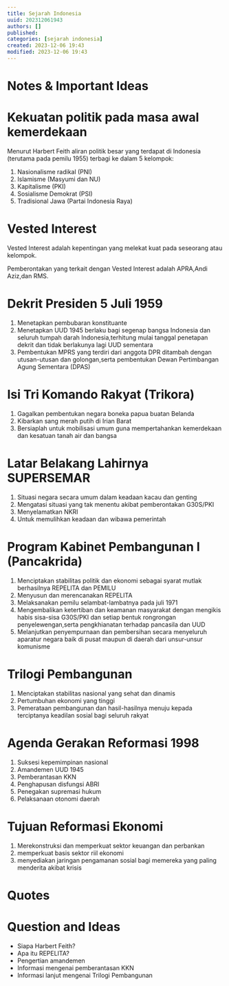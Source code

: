 ```yaml
---
title: Sejarah Indonesia
uuid: 202312061943
authors: []
published:
categories: [sejarah indonesia]
created: 2023-12-06 19:43
modified: 2023-12-06 19:43
---
```


# Notes & Important Ideas
# Kekuatan politik pada masa awal kemerdekaan
Menurut Harbert Feith aliran politik besar yang terdapat di Indonesia (terutama pada pemilu 1955) terbagi ke dalam 5 kelompok:

1. Nasionalisme radikal (PNI)
2. Islamisme (Masyumi dan NU)
3. Kapitalisme (PKI)
4. Sosialisme Demokrat (PSI)
5. Tradisional Jawa (Partai Indonesia Raya)

# Vested Interest
Vested Interest adalah kepentingan yang melekat kuat pada seseorang atau kelompok.

Pemberontakan yang terkait dengan Vested Interest adalah APRA,Andi Aziz,dan RMS.

# Dekrit Presiden 5 Juli 1959

1. Menetapkan pembubaran konstituante
2. Menetapkan UUD 1945 berlaku bagi segenap bangsa Indonesia dan seluruh tumpah darah Indonesia,terhitung mulai tanggal penetapan dekrit dan tidak berlakunya lagi UUD sementara
3. Pembentukan MPRS yang terdiri dari anggota DPR ditambah dengan utusan-utusan dan golongan,serta pembentukan Dewan Pertimbangan Agung Sementara (DPAS)

# Isi Tri Komando Rakyat (Trikora)

1. Gagalkan pembentukan negara boneka papua buatan Belanda
2. Kibarkan sang merah putih di Irian Barat
3. Bersiaplah untuk mobilisasi umum guna mempertahankan kemerdekaan dan kesatuan tanah air dan bangsa

# Latar Belakang Lahirnya SUPERSEMAR

1. Situasi negara secara umum dalam keadaan kacau dan genting
2. Mengatasi situasi yang tak menentu akibat pemberontakan G30S/PKI
3. Menyelamatkan NKRI
4. Untuk memulihkan keadaan dan wibawa pemerintah

# Program Kabinet Pembangunan I (Pancakrida)
1. Menciptakan stabilitas politik dan ekonomi sebagai syarat mutlak berhasilnya REPELITA dan PEMILU
2. Menyusun dan merencanakan REPELITA
3. Melaksanakan pemilu selambat-lambatnya pada juli 1971
4. Mengembalikan ketertiban dan keamanan masyarakat dengan mengikis habis sisa-sisa G30S/PKI dan setiap bentuk rongrongan penyelewengan,serta pengkhianatan terhadap pancasila dan UUD
5. Melanjutkan penyempurnaan dan pembersihan secara menyeluruh aparatur negara baik di pusat maupun di daerah dari unsur-unsur komunisme

# Trilogi Pembangunan
1. Menciptakan stabilitas nasional yang sehat dan dinamis
2. Pertumbuhan ekonomi yang tinggi
3. Pemerataan pembangunan dan hasil-hasilnya menuju kepada terciptanya keadilan sosial bagi seluruh rakyat

# Agenda Gerakan Reformasi 1998

1. Suksesi kepemimpinan nasional
2. Amandemen UUD 1945
3. Pemberantasan KKN
4. Penghapusan disfungsi ABRI
5. Penegakan supremasi hukum
6. Pelaksanaan otonomi daerah

# Tujuan Reformasi Ekonomi

1. Merekonstruksi dan memperkuat sektor keuangan dan perbankan
2. memperkuat basis sektor riil ekonomi
3. menyediakan jaringan pengamanan sosial bagi memereka yang paling menderita akibat krisis

# Quotes

# Question and Ideas

- Siapa Harbert Feith?
- Apa itu REPELITA?
- Pengertian amandemen
- Informasi mengenai pemberantasan KKN
- Informasi lanjut mengenai Trilogi Pembangunan
